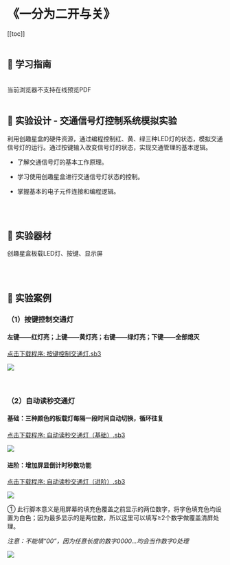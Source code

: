 # 《一分为二开与关》

[[toc]]
<br><br>

## 📒 学习指南

<br>
<object data="/tutorial/yj6box/pdf/第2课一分为二开与关.pdf" type="application/pdf" width=1200 height=800 name="一分为二开与关">
当前浏览器不支持在线预览PDF
</object>

<br>
<br>

## 📐 实验设计 - 交通信号灯控制系统模拟实验

利用创趣星盒的硬件资源，通过编程控制红、黄、绿三种LED灯的状态，模拟交通信号灯的运行。通过按键输入改变信号灯的状态，实现交通管理的基本逻辑。

- 了解交通信号灯的基本工作原理。

- 学习使用创趣星盒进行交通信号灯状态的控制。

- 掌握基本的电子元件连接和编程逻辑。

<br><br>

## 🧰 实验器材

创趣星盒板载LED灯、按键、显示屏

<br><br>

## 🌰 实验案例

### （1）按键控制交通灯

#### 左键——红灯亮；上键——黄灯亮；右键——绿灯亮；下键——全部熄灭

<a href="/tutorial/yj6box/sb3/01/按键控制交通灯.sb3">点击下载程序: 按键控制交通灯.sb3</a>

<img src="/images/01/按键控制交通灯.png">

<br>
<br>
<br>

### （2）自动读秒交通灯

#### 基础：三种颜色的板载灯每隔一段时间自动切换，循环往复

<a href="/tutorial/yj6box/sb3/01/自动读秒交通灯（基础）.sb3">点击下载程序: 自动读秒交通灯（基础）.sb3</a>

<img src="/images/01/自动读秒交通灯（基础）.png">

#### 进阶：增加屏显倒计时秒数功能

<a href="/tutorial/yj6box/sb3/01/自动读秒交通灯（进阶）.sb3">点击下载程序: 自动读秒交通灯（进阶）.sb3</a>

<img src="/images/01/自动读秒交通灯（进阶）1.png">

<br>

① 此行脚本意义是用屏幕的填充色覆盖之前显示的两位数字，将字色填充色均设置为白色；因为最多显示的是两位数，所以这里可以填写≥2个数字做覆盖清屏处理。

*注意：不能填“00”，因为任意长度的数字0000...均会当作数字0处理*

<img src="/images/01/自动读秒交通灯（进阶）2.png">





